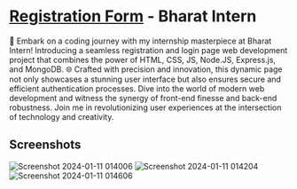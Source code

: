 
# [Registration Form](https://zen-tech-w04p.onrender.com/) - Bharat Intern

🚀 Embark on a coding journey with my internship masterpiece at Bharat Intern! Introducing a seamless registration and login page web development project that combines the power of HTML, CSS, JS, Node.JS, Express.js, and MongoDB. 🌐 Crafted with precision and innovation, this dynamic page not only showcases a stunning user interface but also ensures secure and efficient authentication processes. Dive into the world of modern web development and witness the synergy of front-end finesse and back-end robustness. Join me in revolutionizing user experiences at the intersection of technology and creativity.
## Screenshots

![Screenshot 2024-01-11 014006](https://github.com/Shib-Sankar-Das/Registration-Form/assets/136646947/cf289f99-458c-4660-b196-5a9479e32cfc)
![Screenshot 2024-01-11 014204](https://github.com/Shib-Sankar-Das/Registration-Form/assets/136646947/b627a652-e3cf-4ec1-b9ad-4e45901f8527)
![Screenshot 2024-01-11 014606](https://github.com/Shib-Sankar-Das/Registration-Form/assets/136646947/6e3cc2b7-c4d7-4de0-9210-c4a1483ecf6f)

